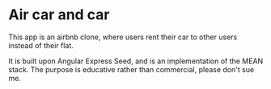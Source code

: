 # Air car and car

This app is an airbnb clone, where users rent their car to other users instead of their flat.

It is built upon Angular Express Seed, and is an implementation of the MEAN stack. The purpose is educative rather than commercial, please don't sue me.

